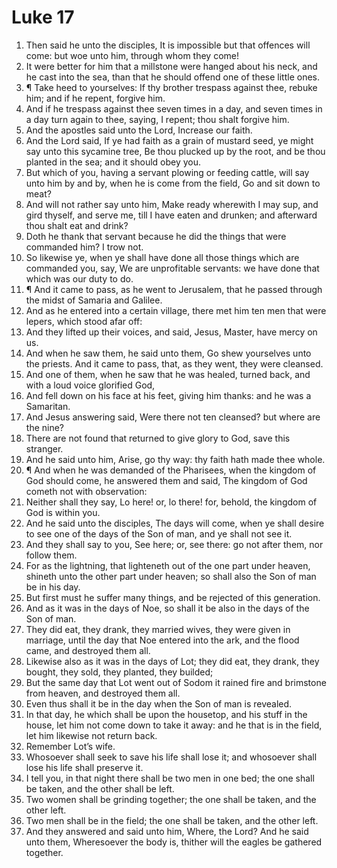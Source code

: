 ﻿# Luke 17
1. Then said he unto the disciples, It is impossible but that offences will come: but woe unto him, through whom they come! 
2. It were better for him that a millstone were hanged about his neck, and he cast into the sea, than that he should offend one of these little ones. 
3. ¶ Take heed to yourselves: If thy brother trespass against thee, rebuke him; and if he repent, forgive him. 
4. And if he trespass against thee seven times in a day, and seven times in a day turn again to thee, saying, I repent; thou shalt forgive him. 
5. And the apostles said unto the Lord, Increase our faith. 
6. And the Lord said, If ye had faith as a grain of mustard seed, ye might say unto this sycamine tree, Be thou plucked up by the root, and be thou planted in the sea; and it should obey you. 
7. But which of you, having a servant plowing or feeding cattle, will say unto him by and by, when he is come from the field, Go and sit down to meat? 
8. And will not rather say unto him, Make ready wherewith I may sup, and gird thyself, and serve me, till I have eaten and drunken; and afterward thou shalt eat and drink? 
9. Doth he thank that servant because he did the things that were commanded him? I trow not. 
10. So likewise ye, when ye shall have done all those things which are commanded you, say, We are unprofitable servants: we have done that which was our duty to do. 
11. ¶ And it came to pass, as he went to Jerusalem, that he passed through the midst of Samaria and Galilee. 
12. And as he entered into a certain village, there met him ten men that were lepers, which stood afar off: 
13. And they lifted up their voices, and said, Jesus, Master, have mercy on us. 
14. And when he saw them, he said unto them, Go shew yourselves unto the priests. And it came to pass, that, as they went, they were cleansed. 
15. And one of them, when he saw that he was healed, turned back, and with a loud voice glorified God, 
16. And fell down on his face at his feet, giving him thanks: and he was a Samaritan. 
17. And Jesus answering said, Were there not ten cleansed? but where are the nine? 
18. There are not found that returned to give glory to God, save this stranger. 
19. And he said unto him, Arise, go thy way: thy faith hath made thee whole. 
20. ¶ And when he was demanded of the Pharisees, when the kingdom of God should come, he answered them and said, The kingdom of God cometh not with observation: 
21. Neither shall they say, Lo here! or, lo there! for, behold, the kingdom of God is within you. 
22. And he said unto the disciples, The days will come, when ye shall desire to see one of the days of the Son of man, and ye shall not see it. 
23. And they shall say to you, See here; or, see there: go not after them, nor follow them. 
24. For as the lightning, that lighteneth out of the one part under heaven, shineth unto the other part under heaven; so shall also the Son of man be in his day. 
25. But first must he suffer many things, and be rejected of this generation. 
26. And as it was in the days of Noe, so shall it be also in the days of the Son of man. 
27. They did eat, they drank, they married wives, they were given in marriage, until the day that Noe entered into the ark, and the flood came, and destroyed them all. 
28. Likewise also as it was in the days of Lot; they did eat, they drank, they bought, they sold, they planted, they builded; 
29. But the same day that Lot went out of Sodom it rained fire and brimstone from heaven, and destroyed them all. 
30. Even thus shall it be in the day when the Son of man is revealed. 
31. In that day, he which shall be upon the housetop, and his stuff in the house, let him not come down to take it away: and he that is in the field, let him likewise not return back. 
32. Remember Lot’s wife. 
33. Whosoever shall seek to save his life shall lose it; and whosoever shall lose his life shall preserve it. 
34. I tell you, in that night there shall be two men in one bed; the one shall be taken, and the other shall be left. 
35. Two women shall be grinding together; the one shall be taken, and the other left. 
36. Two men shall be in the field; the one shall be taken, and the other left. 
37. And they answered and said unto him, Where, the Lord? And he said unto them, Wheresoever the body is, thither will the eagles be gathered together. 
